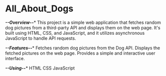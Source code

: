# All_About_Dogs

*****--Overview--******
This project is a simple web application that fetches random dog pictures from a third-party API and displays them on the web page. It's built using HTML, CSS, and JavaScript, and it utilizes asynchronous JavaScript to handle API requests.

*****--Features--******
Fetches random dog pictures from the Dog API.
Displays the fetched pictures on the web page.
Provides a simple and interactive user interface.

*****--Using--******
HTML
CSS
JavaScript